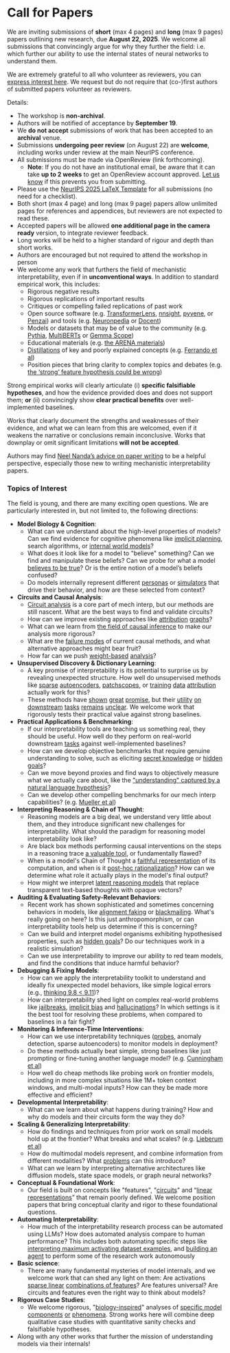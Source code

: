 # Call for Papers
We are inviting submissions of **short** (max 4 pages) and **long** (max 9 pages) papers outlining new research, due **August 22, 2025**. We welcome all submissions that convincingly argue for why they further the field: i.e. which further our ability to use the internal states of neural networks to understand them. 

We are extremely grateful to all who volunteer as reviewers, you can [express interest here](https://www.google.com/url?q=https://docs.google.com/forms/d/e/1FAIpQLSdiw1SJllzoTz_nqzDTzTOGb9DV3W_truQyh-WvYj_QGIi7Mg/viewform?usp%3Ddialog&sa=D&source=editors&ust=1753427465321365&usg=AOvVaw0Bnp900sah4MVENcrnIq_U). We request but do not require that (co-)first authors of submitted papers volunteer as reviewers. 

Details: 
* The workshop is **non-archival**.
* Authors will be notified of acceptance by **September 19**.
* We **do not accept** submissions of work that has been accepted to an **archival** venue.
* Submissions **undergoing peer review** (on August 22) are **welcome**, including works under review at the main NeurIPS conference.
* All submissions must be made via OpenReview (link forthcoming).
  * **Note**: If you do not have an institutional email, be aware that it can take **up to 2 weeks** to get an OpenReview account approved. [Let us know](mailto:neurips2025@mechinterpworkshop.com) if this prevents you from submitting.
* Please use the [NeurIPS 2025 LaTeX Template](https://www.google.com/url?q=https://media.neurips.cc/Conferences/NeurIPS2025/Styles.zip&sa=D&source=editors&ust=1753427465322711&usg=AOvVaw3kLahzySqaGfnYCm5VVFQw) for all submissions (no need for a checklist).
* Both short (max 4 page) and long (max 9 page) papers allow unlimited pages for references and appendices, but reviewers are not expected to read these.
* Accepted papers will be allowed **one additional page in the camera ready** version, to integrate reviewer feedback.
* Long works will be held to a higher standard of rigour and depth than short works.
* Authors are encouraged but not required to attend the workshop in person
* We welcome any work that furthers the field of mechanistic interpretability, even if in **unconventional ways**. In addition to standard empirical work, this includes:
  * Rigorous negative results
  * Rigorous replications of important results
  * Critiques or compelling failed replications of past work
  * Open source software (e.g. [TransformerLens](https://www.google.com/url?q=https://github.com/neelnanda-io/TransformerLens&sa=D&source=editors&ust=1753427465323759&usg=AOvVaw0KK0HLwDyqt8vMbITw_x_f), [nnsight](https://www.google.com/url?q=https://github.com/ndif-team/nnsight&sa=D&source=editors&ust=1753427465323826&usg=AOvVaw1W5sCIRAfYYxfzCInIFPA_), [pyvene](https://www.google.com/url?q=https://github.com/stanfordnlp/pyvene/tree/main/pyvene/models/mlp&sa=D&source=editors&ust=1753427465323902&usg=AOvVaw3W03ZSJLzaG9Coinr9AoUI), or [Penzai](https://www.google.com/url?q=https://github.com/google-deepmind/penzai&sa=D&source=editors&ust=1753427465323982&usg=AOvVaw1b9hUMk-JBzAvOkDGIFgek)) and tools (e.g. [Neuronpedia](https://www.google.com/url?q=http://neuronpedia.org&sa=D&source=editors&ust=1753427465324070&usg=AOvVaw0fx2bD97ICIGZuBviemXgE) or [Docent](https://www.google.com/url?q=https://transluce.org/introducing-docent&sa=D&source=editors&ust=1753427465324147&usg=AOvVaw2RMzsJJtlMTH0T4UDlnChq))
  * Models or datasets that may be of value to the community (e.g. [Pythia](https://www.google.com/url?q=https://arxiv.org/abs/2304.01373&sa=D&source=editors&ust=1753427465324288&usg=AOvVaw2hZqmFJIqoCTzRFFxuKAkb), [MultiBERTs](https://www.google.com/url?q=https://arxiv.org/abs/2106.16163&sa=D&source=editors&ust=1753427465324352&usg=AOvVaw3kOeJNKHy9a4jawtuM0VX5) or [Gemma Scope](https://www.google.com/url?q=https://arxiv.org/abs/2408.05147&sa=D&source=editors&ust=1753427465324415&usg=AOvVaw0JTFPLz5dLHN0LNQr6BMdf))
  * Educational materials (e.g. [the ARENA materials](https://www.google.com/url?q=https://arena3-chapter1-transformer-interp.streamlit.app/&sa=D&source=editors&ust=1753427465324554&usg=AOvVaw3Y8WKJ9HSHEoxllT6KY0QL))
  * [Distillations](https://www.google.com/url?q=https://distill.pub/2017/research-debt/&sa=D&source=editors&ust=1753427465324647&usg=AOvVaw3QVCoeULlGRSiJVcmeL8ds) of key and poorly explained concepts (e.g. [Ferrando et al](https://www.google.com/url?q=https://arxiv.org/abs/2405.00208&sa=D&source=editors&ust=1753427465324759&usg=AOvVaw2AhllKkMlVAEpmN681a7ZP))
  * Position pieces that bring clarity to complex topics and debates (e.g. [the ‘strong’ feature hypothesis could be wrong](https://www.google.com/url?q=https://www.alignmentforum.org/posts/tojtPCCRpKLSHBdpn/the-strong-feature-hypothesis-could-be-wrong&sa=D&source=editors&ust=1753427465324976&usg=AOvVaw0LfHyUklFx2NiUQU-djaop))

Strong empirical works will clearly articulate (i) **specific falsifiable hypotheses**, and how the evidence provided does and does not support them; **or** (ii) convincingly show **clear practical benefits** over well-implemented baselines. 

Works that clearly document the strengths and weaknesses of their evidence, and what we can learn from this are welcomed, even if it weakens the narrative or conclusions remain inconclusive. Works that downplay or omit significant limitations **will not be accepted**. 

Authors may find [Neel Nanda’s advice on paper writing](https://www.google.com/url?q=https://www.alignmentforum.org/posts/eJGptPbbFPZGLpjsp/highly-opinionated-advice-on-how-to-write-ml-papers&sa=D&source=editors&ust=1753427465325869&usg=AOvVaw2mnkb5UuobBIAdMS37JnbD) to be a helpful perspective, especially those new to writing mechanistic interpretability papers. 
### Topics of Interest
The field is young, and there are many exciting open questions. We are particularly interested in, but not limited to, the following directions: 
* **Model Biology & Cognition**:
  * What can we understand about the high-level properties of models? Can we find evidence for cognitive phenomena like [implicit planning](https://www.google.com/url?q=https://transformer-circuits.pub/2025/attribution-graphs/biology.html%23dives-poems&sa=D&source=editors&ust=1753427465326468&usg=AOvVaw2a_aqSXtMr22dbaNrkwNVU), search algorithms, or [internal world models](https://www.google.com/url?q=https://arxiv.org/abs/2210.13382&sa=D&source=editors&ust=1753427465326563&usg=AOvVaw0iLIrYrmP7FH42B5i5hQV5)?
  * What does it look like for a model to "believe" something? Can we find and manipulate these beliefs? Can we probe for what a model [believes to be true](https://www.google.com/url?q=https://arxiv.org/abs/2310.06824&sa=D&source=editors&ust=1753427465326786&usg=AOvVaw3xU5U0He2O98kOGh2JDTU3)? Or is the entire notion of a model’s beliefs confused?
  * Do models internally represent different [personas](https://www.google.com/url?q=https://arxiv.org/abs/2406.12094&sa=D&source=editors&ust=1753427465326962&usg=AOvVaw1U2W45hQNQlEGbPR-YrEX6) or [simulators](https://www.google.com/url?q=https://www.nature.com/articles/s41586-023-06647-8&sa=D&source=editors&ust=1753427465327079&usg=AOvVaw3eK4uFMs8A91JNHKziVn9y) that drive their behavior, and how are these selected from context?
* **Circuits and Causal Analysis**:
  * [Circuit analysis](https://www.google.com/url?q=https://distill.pub/2020/circuits/zoom-in/&sa=D&source=editors&ust=1753427465327403&usg=AOvVaw2GSVzgvSAXX1dOY6nyNljG) is a core part of mech interp, but our methods are still nascent. What are the best ways to find and validate circuits?
  * How can we improve existing approaches like [attribution](https://www.google.com/url?q=https://arxiv.org/abs/2406.11944&sa=D&source=editors&ust=1753427465327739&usg=AOvVaw0XwcIEG2-2YM2F6xGzHRRn) [graphs](https://www.google.com/url?q=https://transformer-circuits.pub/2025/attribution-graphs/methods.html&sa=D&source=editors&ust=1753427465327850&usg=AOvVaw2YR3z1LPOZoTizbO3BnC6R)?
  * What can we learn from [the field of causal inference](https://www.google.com/url?q=https://arxiv.org/abs/2407.04690&sa=D&source=editors&ust=1753427465328035&usg=AOvVaw3YRmtjGo1iaNg5pHWzHSDt) to make our analysis more rigorous?
  * What are the [failure modes](https://www.google.com/url?q=https://arxiv.org/abs/2307.15771&sa=D&source=editors&ust=1753427465328204&usg=AOvVaw2sH1FJq1LNDmaKTC3RcbNP) of current causal methods, and what alternative approaches might bear fruit?
  * How far can we push [weight-based](https://www.google.com/url?q=https://arxiv.org/abs/2301.05217&sa=D&source=editors&ust=1753427465328406&usg=AOvVaw3S0GEjGkZ3ndNLbybFkG8V) [analysis](https://www.google.com/url?q=https://arxiv.org/abs/2410.08417&sa=D&source=editors&ust=1753427465328489&usg=AOvVaw2NbuHx997OwF155nVNNcyG)?
* **Unsupervised Discovery & Dictionary Learning**:
  * A key promise of interpretability is its potential to surprise us by revealing unexpected structure. How well do unsupervised methods like [sparse](https://www.google.com/url?q=https://arxiv.org/abs/2103.15949&sa=D&source=editors&ust=1753427465328897&usg=AOvVaw3XC0Oqvd_svcyTlEWsh-F0) [autoencoders](https://www.google.com/url?q=https://transformer-circuits.pub/2023/monosemantic-features&sa=D&source=editors&ust=1753427465328974&usg=AOvVaw37DP---6JHbtbw0dpOYjpw), [patch](https://www.google.com/url?q=https://arxiv.org/abs/2401.06102&sa=D&source=editors&ust=1753427465329033&usg=AOvVaw1QmdNaC1TlWunnb4j1Baoh)[scopes](https://www.google.com/url?q=https://arxiv.org/abs/2403.10949v2&sa=D&source=editors&ust=1753427465329094&usg=AOvVaw2xGQy1I9eiMIGt6fOp074N), or [training](https://www.google.com/url?q=https://proceedings.mlr.press/v70/koh17a?ref%3Dhttps://githubhelp.com&sa=D&source=editors&ust=1753427465329188&usg=AOvVaw3b3HSVwf4qG61ahPcRm-4m) [data](https://www.google.com/url?q=https://arxiv.org/abs/2308.03296&sa=D&source=editors&ust=1753427465329247&usg=AOvVaw2iTvr9m_72g7PTVYfe7p4E) [attribution](https://www.google.com/url?q=https://arxiv.org/abs/2205.11482&sa=D&source=editors&ust=1753427465329310&usg=AOvVaw2baQ1st7pBUkxyQZBJubPN) actually work for this?
  * These methods have [shown](https://www.google.com/url?q=https://transformer-circuits.pub/2024/scaling-monosemanticity/index.html&sa=D&source=editors&ust=1753427465329464&usg=AOvVaw01P9rM-UNcEZBKksDNIGQo) [great](https://www.google.com/url?q=https://transformer-circuits.pub/2025/attribution-graphs/biology.html&sa=D&source=editors&ust=1753427465329541&usg=AOvVaw2nIt6m5fmyZVjn-q4RjTtn) [promise](https://www.google.com/url?q=https://arxiv.org/abs/2503.10965&sa=D&source=editors&ust=1753427465329599&usg=AOvVaw1IWL98fiWmkkyB5x9llSfB), but their [utility](https://www.google.com/url?q=https://arxiv.org/abs/2502.16681&sa=D&source=editors&ust=1753427465329666&usg=AOvVaw0dIhEA2jUEkuis-DG_ccBz) [on](https://www.google.com/url?q=https://www.tilderesearch.com/blog/sieve&sa=D&source=editors&ust=1753427465329726&usg=AOvVaw2iBJX9UHttCkFrJgfHRLXJ) [downstream](https://www.google.com/url?q=https://arxiv.org/abs/2501.17148&sa=D&source=editors&ust=1753427465329787&usg=AOvVaw3lnML1FbSXj9_XaERWWzOc) [tasks](https://www.google.com/url?q=https://transformer-circuits.pub/2024/features-as-classifiers/index.html&sa=D&source=editors&ust=1753427465329881&usg=AOvVaw02zL1zKyj9KXcnvq6VRSgm) [remains](https://www.google.com/url?q=https://arxiv.org/abs/2502.04382&sa=D&source=editors&ust=1753427465329940&usg=AOvVaw3yeXEX76Jc6I2OZSuwpH7C) [unclear](https://www.google.com/url?q=https://www.alignmentforum.org/posts/4uXCAJNuPKtKBsi28/negative-results-for-saes-on-downstream-tasks&sa=D&source=editors&ust=1753427465330031&usg=AOvVaw2vvcHt4-9zHyvToDwyMgJ2). We welcome work that rigorously tests their practical value against strong baselines.
* **Practical Applications & Benchmarking**:
  * If our interpretability tools are teaching us something real, they should be useful. How well do they perform on real-world downstream [tasks](https://www.google.com/url?q=https://www.lesswrong.com/posts/wGRnzCFcowRCrpX4Y/downstream-applications-as-validation-of-interpretability&sa=D&source=editors&ust=1753427465330444&usg=AOvVaw2ZYmrNA_aN540LkIeRLAed) against well-implemented baselines?
  * How can we develop objective benchmarks that require genuine understanding to solve, such as eliciting [secret knowledge](https://www.google.com/url?q=https://arxiv.org/abs/2505.14352&sa=D&source=editors&ust=1753427465330651&usg=AOvVaw3P2gr1Vkfm8r00qe4S3z2A) or [hidden goals](https://www.google.com/url?q=https://arxiv.org/abs/2503.10965&sa=D&source=editors&ust=1753427465330716&usg=AOvVaw16N1z7CY853Bs-uQ183ldh)?
  * Can we move beyond proxies and find ways to objectively measure what we actually care about, like the ["understanding" captured by a natural language hypothesis](https://www.google.com/url?q=https://arxiv.org/abs/2502.04382&sa=D&source=editors&ust=1753427465330928&usg=AOvVaw28_1hSEgeUPQztfdg0zEr3)?
  * Can we develop other compelling benchmarks for our mech interp capabilities? (e.g. [Mueller et al](https://www.google.com/url?q=https://arxiv.org/abs/2504.13151&sa=D&source=editors&ust=1753427465331094&usg=AOvVaw0jhEh83ozwJ8FHhe6Hpz0m))
* **Interpreting Reasoning & Chain of Thought**:
  * Reasoning models are a big deal, we understand very little about them, and they introduce significant new challenges for interpretability. What should the paradigm for reasoning model interpretability look like?
  * Are black box methods performing causal interventions on the steps in a reasoning trace [a valuable tool](https://www.google.com/url?q=https://arxiv.org/abs/2506.19143&sa=D&source=editors&ust=1753427465331622&usg=AOvVaw03kphvd6Ih0TPzrbHQ4NvK), or fundamentally flawed?
  * When is a model's Chain of Thought a [faithful representation](https://www.google.com/url?q=https://arxiv.org/abs/2305.04388&sa=D&source=editors&ust=1753427465331794&usg=AOvVaw0x8yYnrpEGZPxELTWeMgES) of its computation, and when is it [post-hoc rationalization](https://www.google.com/url?q=https://arxiv.org/abs/2503.08679&sa=D&source=editors&ust=1753427465331902&usg=AOvVaw1HqPuaYhqtC1YU8_4oP6TI)? How can we determine what role it actually plays in the model's final output?
  * How might we interpret [latent reasoning models](https://www.google.com/url?q=https://arxiv.org/abs/2412.06769&sa=D&source=editors&ust=1753427465332093&usg=AOvVaw1WHaGMKlywxiWo59yqWuU6) that replace transparent text-based thoughts with opaque vectors?
* **Auditing & Evaluating Safety-Relevant Behaviors**:
  * Recent work has shown sophisticated and sometimes concerning behaviors in models, like [alignment faking](https://www.google.com/url?q=https://arxiv.org/abs/2412.14093&sa=D&source=editors&ust=1753427465332465&usg=AOvVaw0AZ_UIL2-A3FfbCwbhm8EO) or [blackmailing](https://www.google.com/url?q=https://www.anthropic.com/research/agentic-misalignment&sa=D&source=editors&ust=1753427465332561&usg=AOvVaw0Pz7qGcORT8BatlSjtPLuB). What's really going on here? Is this just anthropomorphism, or can interpretability tools help us determine if this is concerning?
  * Can we build and interpret model organisms exhibiting hypothesised properties, such as [hidden goals](https://www.google.com/url?q=https://arxiv.org/abs/2503.10965&sa=D&source=editors&ust=1753427465332840&usg=AOvVaw31SPYgYHe9yBKHGsaJJdMq)? Do our techniques work in a realistic simulation?
  * Can we use interpretability to improve our ability to red team models, and find the conditions that induce harmful behavior?
* **Debugging & Fixing Models**:
  * How can we apply the interpretability toolkit to understand and ideally fix unexpected model behaviors, like simple logical errors (e.g., [thinking 9.8 < 9.11](https://www.google.com/url?q=https://transluce.org/observability-interface&sa=D&source=editors&ust=1753427465333343&usg=AOvVaw3Ju7mTOpsuzVaEozmTbjhq))?
  * How can interpretability shed light on complex real-world problems like [jailbreaks](https://www.google.com/url?q=https://transformer-circuits.pub/2025/attribution-graphs/biology.html%23dives-jailbreak&sa=D&source=editors&ust=1753427465333524&usg=AOvVaw1EVDsYic3nU2g7JBt2bcxv), [implicit bias](https://www.google.com/url?q=https://arxiv.org/abs/2506.10922&sa=D&source=editors&ust=1753427465333592&usg=AOvVaw27TBTPTPjHvweByiBGpNWA) and [hallucinations](https://www.google.com/url?q=https://arxiv.org/abs/2411.14257&sa=D&source=editors&ust=1753427465333664&usg=AOvVaw0ZiD9guCt7icDPMEYnU_4N)? In which settings is it the best tool for resolving these problems, when compared to baselines in a fair fight?
* **Monitoring & Inference-Time Interventions**:
  * How can we use interpretability techniques ([probes](https://www.google.com/url?q=https://arxiv.org/abs/2102.12452&sa=D&source=editors&ust=1753427465333994&usg=AOvVaw2UShfzOmEYfHfnJ_IHsYsl), anomaly detection, sparse autoencoders) to monitor models in deployment?
  * Do these methods actually beat simple, strong baselines like just prompting or fine-tuning another language model? (e.g. [Cunningham et al](https://www.google.com/url?q=https://alignment.anthropic.com/2025/cheap-monitors/&sa=D&source=editors&ust=1753427465334272&usg=AOvVaw2qf3kfnKWCkng-3iD1Aeei))
  * How well do cheap methods like probing work on frontier models, including in more complex situations like 1M+ token context windows, and multi-modal inputs? How can they be made more effective and efficient?
* **Developmental Interpretability**:
  * What can we learn about what happens during training? How and why do models and their circuits form the way they do?
* **Scaling & Generalizing Interpretability**:
  * How do findings and techniques from prior work on small models hold up at the frontier? What breaks and what scales? (e.g. [Lieberum et al](https://www.google.com/url?q=https://arxiv.org/abs/2307.09458&sa=D&source=editors&ust=1753427465335089&usg=AOvVaw3pLJDglTqhDkk-x1BVQxI6))
  * How do multimodal models represent, and combine information from different modalities? What [problems](https://www.google.com/url?q=https://openreview.net/pdf?id%3DVUhRdZp8ke&sa=D&source=editors&ust=1753427465335278&usg=AOvVaw2O7XQWHPjt_yz-tBYRgPte) can this introduce?
  * What can we learn by interpreting alternative architectures like diffusion models, state space models, or graph neural networks?
* **Conceptual & Foundational Work**:
  * Our field is built on concepts like "features", "[circuits](https://www.google.com/url?q=https://distill.pub/2020/circuits/zoom-in/&sa=D&source=editors&ust=1753427465335665&usg=AOvVaw0Tm9NQayIeezoezRJmvvpl)" and “[linear representations](https://www.google.com/url?q=https://transformer-circuits.pub/2024/july-update/index.html%23linear-representations&sa=D&source=editors&ust=1753427465335774&usg=AOvVaw3Wa3av7hE_VetJT7QgxKym)” that remain poorly defined. We welcome position papers that bring conceptual clarity and rigor to these foundational questions.
* **Automating Interpretability**:
  * How much of the interpretability research process can be automated using LLMs? How does automated analysis compare to human performance? This includes both automating specific steps like [interpreting maximum activating dataset examples](https://www.google.com/url?q=https://openaipublic.blob.core.windows.net/neuron-explainer/paper/index.html&sa=D&source=editors&ust=1753427465336307&usg=AOvVaw2o1_w2WGcb9UEUk5UkIwNK), and [building an agent](https://www.google.com/url?q=https://arxiv.org/abs/2404.14394&sa=D&source=editors&ust=1753427465336389&usg=AOvVaw0_kF5rm0jhMDQTEjp2_bSd) to perform some of the research work autonomously
* **Basic science**:
  * There are many fundamental mysteries of model internals, and we welcome work that can shed any light on them: Are activations [sparse linear](https://www.google.com/url?q=https://arxiv.org/abs/1601.03764&sa=D&source=editors&ust=1753427465336720&usg=AOvVaw0KPDtSGMyMcLIFUqYpy13u) [combinations of features](https://www.google.com/url?q=https://transformer-circuits.pub/2022/toy_model/index.html&sa=D&source=editors&ust=1753427465336808&usg=AOvVaw0HFIFB9BYZohmOZy2stqEg)? Are features universal? Are circuits and features even the right way to think about models?
* **Rigorous Case Studies**:
  * We welcome rigorous, "[biology-inspired](https://www.google.com/url?q=https://distill.pub/2020/circuits/curve-circuits/&sa=D&source=editors&ust=1753427465337128&usg=AOvVaw01K59V6YCVZKSg5B7_j8oy)" analyses of [specific model](https://www.google.com/url?q=https://arxiv.org/abs/2310.04625&sa=D&source=editors&ust=1753427465337206&usg=AOvVaw38oWWmi-lF58V1n2Mz_vnk) [components](https://www.google.com/url?q=https://transformer-circuits.pub/2024/scaling-monosemanticity/index.html&sa=D&source=editors&ust=1753427465337287&usg=AOvVaw38AK5o5YFqLdjpMC_kRHyZ) [or](https://www.google.com/url?q=https://arxiv.org/abs/2305.01610&sa=D&source=editors&ust=1753427465337343&usg=AOvVaw1gDEGum2KeMjwi1JcaHghG) [phenomena](https://www.google.com/url?q=https://arxiv.org/abs/2306.09346&sa=D&source=editors&ust=1753427465337403&usg=AOvVaw0pb_JeLutcljQ_hBhX-iAn). Strong works here will combine deep qualitative case studies with quantitative sanity checks and falsifiable hypotheses.
* Along with any other works that further the mission of understanding models via their internals!